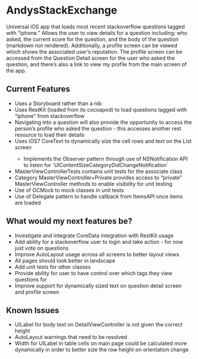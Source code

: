 AndysStackExchange
==================
Universal iOS app that loads most recent stackoverflow questions tagged with “iphone.”  Allows the user to view details for a question including: who asked, the current score for the question, and the body of the question (markdown not rendered).  Additionally, a profile screen can be viewed which shows the associated user’s reputation.  The profile screen can be accessed from the Question Detail screen for the user who asked the question, and there’s also a link to view my profile from the main screen of the app.

## Current Features
<ul>
<li>Uses a Storyboard rather than a nib</li>
<li>Uses RestKit (loaded from its cocoapod) to load questions tagged with “iphone” from stackoverflow</li>
<li>Navigating into a question will also provide the opportunity to access the person’s profile who asked the question - this accesses another rest resource to load their details</li>
<li>Uses iOS7 CoreText to dynamically size the cell rows and text on the List screen</li>
<ul><li>Implements the Observer pattern through use of NSNotification API to listen for `UIContentSizeCategoryDidChangeNotification`</li></ul>
<li>MasterViewControllerTests contains unit tests for the associate class</li>
<li>Category MasterViewController+Private provides access to “private” MasterViewController methods to enable visibility for unit testing</li>
<li>Use of OCMock to mock classes in unit tests</li>
<li>Use of Delegate pattern to handle callback from ItemsAPI once items are loaded</li>
</ul>

## What would my next features be?
<ul>
<li>Investigate and integrate CoreData integration with RestKit usage</li>
<li>Add ability for a stackoverflow user to login and take action - for now just vote on questions</li>
<li>Improve AutoLayout usage across all screens to better layout views</li>
<li>All pages should look better in landscape</li>
<li>Add unit tests for other classes</li>
<li>Provide ability for user to have control over which tags they view questions for</li>
<li>Improve support for dynamically sized text on question detail screen and profile screen</li>
</ul>

## Known Issues
<ul>
<li>UILabel for body text on DetailViewController is not given the correct height</li>
<li>AutoLayout warnings that need to be resolved</li>
<li>Width for UILabel in table cells on main page could be calculated more dynamically in order to better size the row height on orientation change</li>
</ul>
